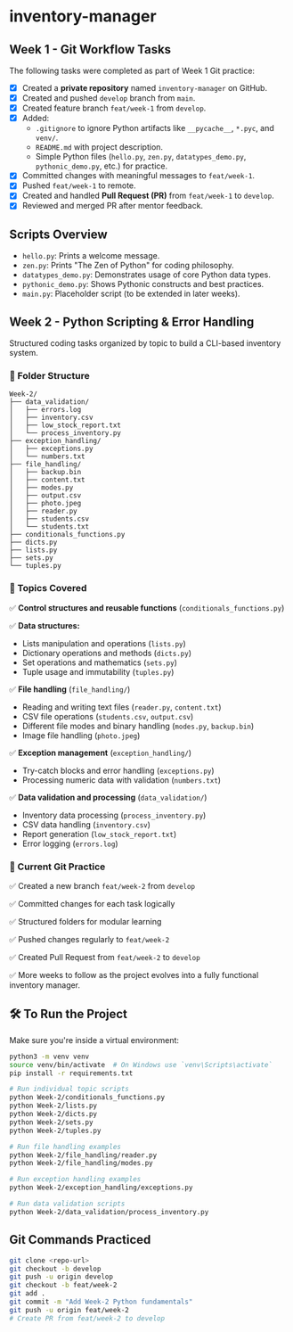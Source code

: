 # inventory-manager

## Week 1 - Git Workflow Tasks

The following tasks were completed as part of Week 1 Git practice:

- [x] Created a **private repository** named `inventory-manager` on GitHub.
- [x] Created and pushed `develop` branch from `main`.
- [x] Created feature branch `feat/week-1` from `develop`.
- [x] Added:
  - `.gitignore` to ignore Python artifacts like `__pycache__`, `*.pyc`, and `venv/`.
  - `README.md` with project description.
  - Simple Python files (`hello.py`, `zen.py`, `datatypes_demo.py`, `pythonic_demo.py`, etc.) for practice.
- [x] Committed changes with meaningful messages to `feat/week-1`.
- [x] Pushed `feat/week-1` to remote.
- [x] Created and handled **Pull Request (PR)** from `feat/week-1` to `develop`.
- [x] Reviewed and merged PR after mentor feedback.

## Scripts Overview

- `hello.py`: Prints a welcome message.
- `zen.py`: Prints "The Zen of Python" for coding philosophy.
- `datatypes_demo.py`: Demonstrates usage of core Python data types.
- `pythonic_demo.py`: Shows Pythonic constructs and best practices.
- `main.py`: Placeholder script (to be extended in later weeks).

## Week 2 - Python Scripting & Error Handling

Structured coding tasks organized by topic to build a CLI-based inventory system.

### 📁 Folder Structure

```
Week-2/
├── data_validation/
│   ├── errors.log
│   ├── inventory.csv
│   ├── low_stock_report.txt
│   └── process_inventory.py
├── exception_handling/
│   ├── exceptions.py
│   └── numbers.txt
├── file_handling/
│   ├── backup.bin
│   ├── content.txt
│   ├── modes.py
│   ├── output.csv
│   ├── photo.jpeg
│   ├── reader.py
│   ├── students.csv
│   └── students.txt
├── conditionals_functions.py
├── dicts.py
├── lists.py
├── sets.py
└── tuples.py
```

### 📌 Topics Covered

✅ **Control structures and reusable functions** (`conditionals_functions.py`)

✅ **Data structures:**
- Lists manipulation and operations (`lists.py`)
- Dictionary operations and methods (`dicts.py`) 
- Set operations and mathematics (`sets.py`)
- Tuple usage and immutability (`tuples.py`)

✅ **File handling** (`file_handling/`)
- Reading and writing text files (`reader.py`, `content.txt`)
- CSV file operations (`students.csv`, `output.csv`)
- Different file modes and binary handling (`modes.py`, `backup.bin`)
- Image file handling (`photo.jpeg`)

✅ **Exception management** (`exception_handling/`)
- Try-catch blocks and error handling (`exceptions.py`)
- Processing numeric data with validation (`numbers.txt`)

✅ **Data validation and processing** (`data_validation/`)
- Inventory data processing (`process_inventory.py`)
- CSV data handling (`inventory.csv`)
- Report generation (`low_stock_report.txt`)
- Error logging (`errors.log`)

### 🧪 Current Git Practice

✅ Created a new branch `feat/week-2` from `develop`

✅ Committed changes for each task logically

✅ Structured folders for modular learning

✅ Pushed changes regularly to `feat/week-2`

✅ Created Pull Request from `feat/week-2` to `develop`

✅ More weeks to follow as the project evolves into a fully functional inventory manager.

## 🛠️ To Run the Project

Make sure you're inside a virtual environment:

```bash
python3 -m venv venv
source venv/bin/activate  # On Windows use `venv\Scripts\activate`
pip install -r requirements.txt

# Run individual topic scripts
python Week-2/conditionals_functions.py
python Week-2/lists.py
python Week-2/dicts.py
python Week-2/sets.py
python Week-2/tuples.py

# Run file handling examples
python Week-2/file_handling/reader.py
python Week-2/file_handling/modes.py

# Run exception handling examples
python Week-2/exception_handling/exceptions.py

# Run data validation scripts
python Week-2/data_validation/process_inventory.py
```

## Git Commands Practiced

```bash
git clone <repo-url>
git checkout -b develop
git push -u origin develop
git checkout -b feat/week-2
git add .
git commit -m "Add Week-2 Python fundamentals"
git push -u origin feat/week-2
# Create PR from feat/week-2 to develop
```